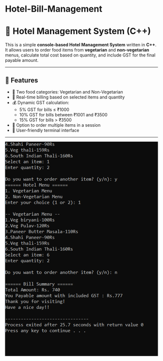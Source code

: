 # Hotel-Bill-Management
# 🏨 Hotel Management System (C++)

This is a simple **console-based Hotel Management System** written in **C++**. It allows users to order food items from **vegetarian** and **non-vegetarian** menus, calculate total cost based on quantity, and include GST for the final payable amount.

---

## 🚀 Features

- 🍛 Two food categories: Vegetarian and Non-Vegetarian
- 🧾 Real-time billing based on selected items and quantity
- 💰 Dynamic GST calculation:
  - 5% GST for bills ≤ ₹1000
  - 10% GST for bills between ₹1001 and ₹3500
  - 15% GST for bills > ₹3500
- 🔁 Option to order multiple items in a session
- 🎉 User-friendly terminal interface

---

![Hotel Bill Management Demo](Sample2.png)
